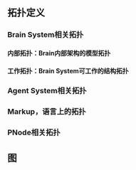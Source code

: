 
## 拓扑定义

### Brain System相关拓扑


#### 内部拓扑：Brain内部架构的模型拓扑

#### 工作拓扑：Brain System可工作的结构拓扑


### Agent System相关拓扑

### Markup，语言上的拓扑

### PNode相关拓扑


## 图




